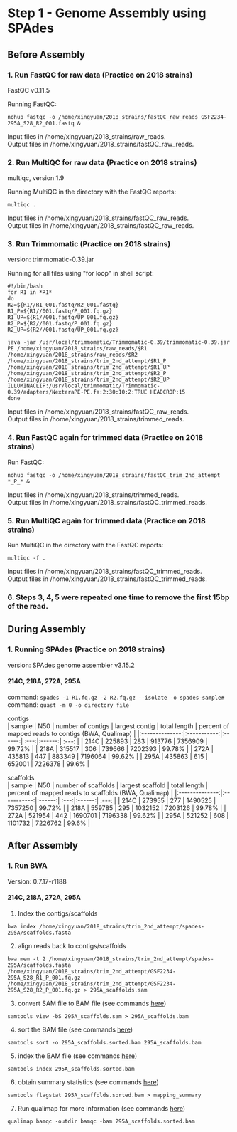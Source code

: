 # Step 1 - Genome Assembly using SPAdes <br>

## Before Assembly
### 1. Run FastQC for raw data (Practice on 2018 strains)
FastQC v0.11.5

Running FastQC: 
```
nohup fastqc -o /home/xingyuan/2018_strains/fastQC_raw_reads GSF2234-295A_S28_R2_001.fastq &
```

Input files in /home/xingyuan/2018_strains/raw_reads. <br>
Output files in /home/xingyuan/2018_strains/fastQC_raw_reads.

### 2. Run MultiQC for raw data (Practice on 2018 strains) 
multiqc, version 1.9

Running MultiQC in the directory with the FastQC reports: 
```
multiqc .
```

Input files in /home/xingyuan/2018_strains/fastQC_raw_reads. <br>
Output files in /home/xingyuan/2018_strains/fastQC_raw_reads.

### 3. Run Trimmomatic (Practice on 2018 strains)
version: trimmomatic-0.39.jar

Running for all files using "for loop" in shell script: <br>
```
#!/bin/bash 
for R1 in *R1* 
do 
R2=${R1//R1_001.fastq/R2_001.fastq} 
R1_P=${R1//001.fastq/P_001.fq.gz} 
R1_UP=${R1//001.fastq/UP_001.fq.gz} 
R2_P=${R2//001.fastq/P_001.fq.gz} 
R2_UP=${R2//001.fastq/UP_001.fq.gz} 

java -jar /usr/local/trimmomatic/Trimmomatic-0.39/trimmomatic-0.39.jar PE /home/xingyuan/2018_strains/raw_reads/$R1 /home/xingyuan/2018_strains/raw_reads/$R2 /home/xingyuan/2018_strains/trim_2nd_attempt/$R1_P /home/xingyuan/2018_strains/trim_2nd_attempt/$R1_UP /home/xingyuan/2018_strains/trim_2nd_attempt/$R2_P /home/xingyuan/2018_strains/trim_2nd_attempt/$R2_UP ILLUMINACLIP:/usr/local/trimmomatic/Trimmomatic-0.39/adapters/NexteraPE-PE.fa:2:30:10:2:TRUE HEADCROP:15 
done
```

Input files in /home/xingyuan/2018_strains/fastQC_raw_reads. <br>
Output files in /home/xingyuan/2018_strains/trimmed_reads.

### 4. Run FastQC again for trimmed data (Practice on 2018 strains)
Run FastQC: 
```
nohup fastqc -o /home/xingyuan/2018_strains/fastQC_trim_2nd_attempt *_P_* &
```

Input files in /home/xingyuan/2018_strains/trimmed_reads. <br>
Output files in /home/xingyuan/2018_strains/fastQC_trimmed_reads.

### 5. Run MultiQC again for trimmed data (Practice on 2018 strains)
Run MultiQC in the directory with the FastQC reports: 
```
multiqc -f . 
```
Input files in /home/xingyuan/2018_strains/fastQC_trimmed_reads. <br>
Output files in /home/xingyuan/2018_strains/fastQC_trimmed_reads.

### 6. Steps 3, 4, 5 were repeated one time to remove the first 15bp of the read.

## During Assembly 
### 1. Running SPAdes (Practice on 2018 strains)
version: SPAdes genome assembler v3.15.2

#### 214C, 218A, 272A, 295A
command: ``spades -1 R1.fq.gz -2 R2.fq.gz --isolate -o spades-sample#`` <br>
command: ``quast -m 0 -o directory file``

contigs  
| sample | N50       | number of contigs |  largest contig | total length | percent of mapped reads to contigs (BWA, Qualimap) |
|:--------------:|:-----------:|:------:| :---:|:------:| :---: | 
| 214C   |  225893   |    283            | 913776          |  7356909     | 99.72% |
| 218A   |  315517   |    306            | 739666          |  7202393     | 99.78% |
| 272A   |  435813   |    447            | 883349          |  7196064     | 99.62% |
| 295A   |  435863   |    615            | 652001          |  7226378     | 99.6% |


scaffolds     
| sample | N50       | number of scaffolds |  largest scaffold | total length | percent of mapped reads to scaffolds (BWA, Qualimap) |
|:--------------:|:-----------:|:------:| :---:|:------:| :---: | 
| 214C   | 273955    |         277         |      1490525      |    7357250   | 99.72% |
| 218A   | 559785    |         295         |      1032152      |    7203126   | 99.78% |
| 272A   | 521954    |         442         |      1690701      |    7196338   | 99.62% |
| 295A   | 521252    |         608         |      1101732      |    7226762   | 99.6% |


## After Assembly 
### 1. Run BWA
Version: 0.7.17-r1188 

#### 214C, 218A, 272A, 295A
1. Index the contigs/scaffolds
```
bwa index /home/xingyuan/2018_strains/trim_2nd_attempt/spades-295A/scaffolds.fasta     
```
2. align reads back to contigs/scaffolds
```
bwa mem -t 2 /home/xingyuan/2018_strains/trim_2nd_attempt/spades-295A/scaffolds.fasta /home/xingyuan/2018_strains/trim_2nd_attempt/GSF2234-295A_S28_R1_P_001.fq.gz /home/xingyuan/2018_strains/trim_2nd_attempt/GSF2234-295A_S28_R2_P_001.fq.gz > 295A_scaffolds.sam 
```
3. convert SAM file to BAM file (see commands [here](http://www.htslib.org/doc/samtools-view.html))
```
samtools view -bS 295A_scaffolds.sam > 295A_scaffolds.bam 
```
4. sort the BAM file (see commands [here](http://www.htslib.org/doc/samtools-sort.html))
```
samtools sort -o 295A_scaffolds.sorted.bam 295A_scaffolds.bam 
```
5. index the BAM file (see commands [here](http://www.htslib.org/doc/samtools-index.html))
```
samtools index 295A_scaffolds.sorted.bam 
```
6. obtain summary statistics (see commands [here](http://www.htslib.org/doc/samtools-flagstat.html))
```
samtools flagstat 295A_scaffolds.sorted.bam > mapping_summary 
```
7. Run qualimap for more information (see commands [here](http://qualimap.conesalab.org/doc_html/analysis.html))
```
qualimap bamqc -outdir bamqc -bam 295A_scaffolds.sorted.bam 
```
